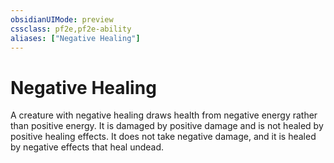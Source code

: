 ```yaml
---
obsidianUIMode: preview
cssclass: pf2e,pf2e-ability
aliases: ["Negative Healing"]
---
```

# Negative Healing

A creature with negative healing draws health from negative energy rather than positive energy. It is damaged by positive damage and is not healed by positive healing effects. It does not take negative damage, and it is healed by negative effects that heal undead.